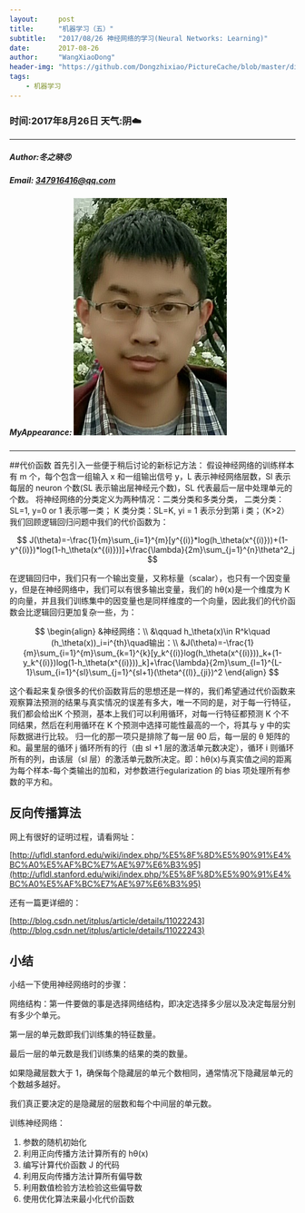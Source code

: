 ```yaml
---
layout:     post
title:      "机器学习（五）"
subtitle:   "2017/08/26 神经网络的学习(Neural Networks: Learning)"
date:       2017-08-26
author:     "WangXiaoDong"
header-img: "https://github.com/Dongzhixiao/PictureCache/blob/master/diaryPic/20170805.jpg?raw=true"
tags:
    - 机器学习
---
```



### 时间:2017年8月26日 天气:阴:cloud:
-----
#####   Author:冬之晓:angry:
#####   Email: 347916416@qq.com
#####   MyAppearance: ![MyAppearance](https://github.com/Dongzhixiao/PictureCache/raw/master/MyPicture.JPG "我的头像")
----------

##代价函数
首先引入一些便于稍后讨论的新标记方法：
假设神经网络的训练样本有 m 个，每个包含一组输入 x 和一组输出信号 y，L 表示神经网络层数，Sl 表示每层的  neuron  个数(SL  表示输出层神经元个数)，SL  代表最后一层中处理单元的个数。
将神经网络的分类定义为两种情况：二类分类和多类分类，
二类分类：SL=1, y=0 or 1 表示哪一类；
K 类分类：SL=K, yi = 1 表示分到第 i 类；（K>2）
我们回顾逻辑回归问题中我们的代价函数为：

$$
J(\theta)=-\frac{1}{m}\sum_{i=1}^{m}[y^{(i)}*log(h_\theta(x^{(i)}))+(1-y^{(i)})*log(1-h_\theta(x^{(i)}))]+\frac{\lambda}{2m}\sum_{j=1}^{n}\theta^2_j
$$

在逻辑回归中，我们只有一个输出变量，又称标量（scalar），也只有一个因变量 y，但是在神经网络中，我们可以有很多输出变量，我们的  hθ(x)是一个维度为  K  的向量，并且我们训练集中的因变量也是同样维度的一个向量，因此我们的代价函数会比逻辑回归更加复杂一些，为：

$$
\begin{align}
&神经网络：\\
&\qquad h_\theta(x)\in R^k\quad (h_\theta(x))_i=i^{th}\quad输出：\\
&J(\theta)=-\frac{1}{m}\sum_{i=1}^{m}\sum_{k=1}^{k}[y_k^{(i)}log(h_\theta(x^{(i)}))_k+(1-y_k^{(i)})log(1-h_\theta(x^{(i)}))_k]+\frac{\lambda}{2m}\sum_{l=1}^{L-1}\sum_{i=1}^{sl}\sum_{j=1}^{sl+1}(\theta^{(l)}_{ji})^2
\end{align}
$$

这个看起来复杂很多的代价函数背后的思想还是一样的，我们希望通过代价函数来观察算法预测的结果与真实情况的误差有多大，唯一不同的是，对于每一行特征，我们都会给出K 个预测，基本上我们可以利用循环，对每一行特征都预测 K 个不同结果，然后在利用循环在 K 个预测中选择可能性最高的一个，将其与 y 中的实际数据进行比较。
归一化的那一项只是排除了每一层 θ0 后，每一层的 θ  矩阵的和。最里层的循环 j  循环所有的行（由  sl +1  层的激活单元数决定），循环 i 则循环所有的列，由该层（sl 层）的激活单元数所决定。即：hθ(x)与真实值之间的距离为每个样本-每个类输出的加和，对参数进行egularization 的 bias 项处理所有参数的平方和。

## 反向传播算法
网上有很好的证明过程，请看网址：

[http://ufldl.stanford.edu/wiki/index.php/%E5%8F%8D%E5%90%91%E4%BC%A0%E5%AF%BC%E7%AE%97%E6%B3%95](http://ufldl.stanford.edu/wiki/index.php/%E5%8F%8D%E5%90%91%E4%BC%A0%E5%AF%BC%E7%AE%97%E6%B3%95)

还有一篇更详细的：

[http://blog.csdn.net/itplus/article/details/11022243](http://blog.csdn.net/itplus/article/details/11022243)

## 小结
小结一下使用神经网络时的步骤：

网络结构：第一件要做的事是选择网络结构，即决定选择多少层以及决定每层分别有多少个单元。

第一层的单元数即我们训练集的特征数量。

最后一层的单元数是我们训练集的结果的类的数量。

如果隐藏层数大于 1，确保每个隐藏层的单元个数相同，通常情况下隐藏层单元的个数越多越好。

我们真正要决定的是隐藏层的层数和每个中间层的单元数。

训练神经网络：

1.	参数的随机初始化
2.	利用正向传播方法计算所有的 hθ(x)
3.	编写计算代价函数 J 的代码
4.	利用反向传播方法计算所有偏导数
5.	利用数值检验方法检验这些偏导数
6.	使用优化算法来最小化代价函数
